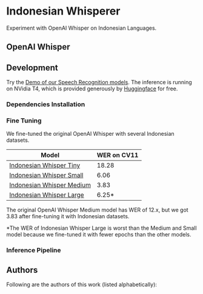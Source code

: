 # Indonesian Whisperer
Experiment with OpenAI Whisper on Indonesian Languages. 


## OpenAI Whisper

## Development
Try the [Demo of our Speech Recognition models](https://huggingface.co/spaces/cahya/indonesian-whisperer). 
The inference is running on NVidia T4, which is provided generously by [Huggingface](https://huggingface.co/) for free.

### Dependencies Installation

### Fine Tuning
We fine-tuned the original OpenAI Whisper with several Indonesian datasets.

| Model                                                                       | WER on CV11 |
|-----------------------------------------------------------------------------|-------------|
| [Indonesian Whisper Tiny](https://huggingface.co/cahya/whisper-tiny-id)     | 18.28       |
| [Indonesian Whisper Small](https://huggingface.co/cahya/whisper-small-id)   | 6.06        |
| [Indonesian Whisper Medium](https://huggingface.co/cahya/whisper-medium-id) | 3.83        |
| [Indonesian Whisper Large](https://huggingface.co/cahya/whisper-large-id)   | 6.25*       |

The original OpenAI Whisper Medium model has WER of 12.x, but we got 3.83 after fine-tuning it with Indonesian datasets.

*The WER of Indonesian Whisper Large is worst than the Medium and Small model because we fine-tuned it with fewer 
epochs than the other models.

### Inference Pipeline

## Authors

Following are the authors of this work (listed alphabetically):

